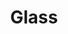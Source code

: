 ---
title: Glass
slug: glass
taxonomy:
	tag: industry
content:
    items:
        '@taxonomy.industry': glass
    order:
        by: date
        dir: desc
---